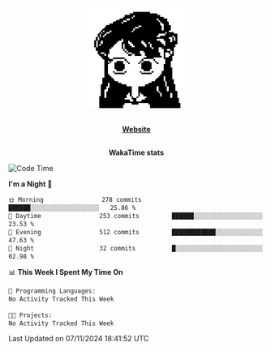 ##

<p align="center">
  <img src="./person.gif" />
</p>

##

<div align="center">
  <p>
    <strong>
    <a href='https://domm.me'>Website</a>
    </strong>
  </p>
</div>

##

<div align="center">
  <p>
    <strong>
    WakaTime stats
    </strong>
  </p>
</div>

<!--START_SECTION:waka-->
![Code Time](http://img.shields.io/badge/Code%20Time-119%20hrs%2045%20mins-blue)

**I'm a Night 🦉** 

```text
🌞 Morning                278 commits         ██████░░░░░░░░░░░░░░░░░░░   25.86 % 
🌆 Daytime                253 commits         ██████░░░░░░░░░░░░░░░░░░░   23.53 % 
🌃 Evening                512 commits         ████████████░░░░░░░░░░░░░   47.63 % 
🌙 Night                  32 commits          █░░░░░░░░░░░░░░░░░░░░░░░░   02.98 % 
```


📊 **This Week I Spent My Time On** 

```text
💬 Programming Languages: 
No Activity Tracked This Week

🐱‍💻 Projects: 
No Activity Tracked This Week
```


 Last Updated on 07/11/2024 18:41:52 UTC
<!--END_SECTION:waka-->

